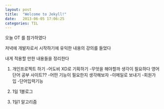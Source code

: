 ```yaml
---
layout: post
title:  "Welcome to Jekyll!"
date:   2013-06-05 17:06:25
categories: TIL
---
```


오늘 OT 를 참가하였다

저녁에 개발자로서 시작하기에 유익한 내용의 강의를 들었다

내게 적용할 만한 내용들을 정리한다

1. 개인프로젝트 하기
-어도비 XD로 기획하기
-무엇을 해야할까 생각이 필요하다 영어 단어 공부 사이트??
-어떤 기능이 필요한지 생각해보자 
-이메일로 보내기
-회원가입
-단어입력기능


2. 1일 1블로그

3. 1일1 알고리즘